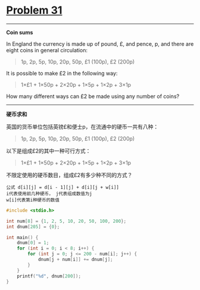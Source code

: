 # [Problem 31](https://projecteuler.net/problem=31)

------

**Coin sums**

In England the currency is made up of pound, £, and pence, p, and there are eight coins in general circulation:

> 1p, 2p, 5p, 10p, 20p, 50p, £1 (100p), £2 (200p)

It is possible to make £2 in the following way:

> 1×£1 + 1×50p + 2×20p + 1×5p + 1×2p + 3×1p

How many different ways can £2 be made using any number of coins?

------

**硬币求和**

英国的货币单位包括英镑£和便士p，在流通中的硬币一共有八种：

> 1p, 2p, 5p, 10p, 20p, 50p, £1 (100p), £2 (200p)

以下是组成£2的其中一种可行方式：

> 1×£1 + 1×50p + 2×20p + 1×5p + 1×2p + 3×1p

不限定使用的硬币数目，组成£2有多少种不同的方式？



```
公式 d[i][j] = d[i - 1][j] + d[i][j + w[i]]
i代表使用前几种硬币， j代表组成数值为j
w[i]代表第i种硬币的数值
```



```c
#include <stdio.h>

int num[8] = {1, 2, 5, 10, 20, 50, 100, 200};
int dnum[205] = {0};

int main() {
    dnum[0] = 1;
    for (int i = 0; i < 8; i++) {
        for (int j = 0; j <= 200 - num[i]; j++) {
            dnum[j + num[i]] += dnum[j];
        }
    }
    printf("%d", dnum[200]);
}

```

